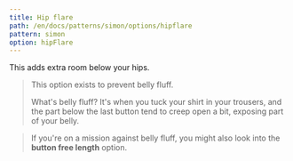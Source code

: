 ```yaml
---
title: Hip flare
path: /en/docs/patterns/simon/options/hipflare
pattern: simon
option: hipFlare
---
```


This adds extra room below your hips.

> This option exists to prevent belly fluff.
> 
> What's belly fluff? It's when you tuck your shirt in your trousers, and the part below the last button tend to creep open a bit,
> exposing part of your belly.

> If you're on a mission against belly fluff, you might also look into the <strong>button free length</strong> option.
